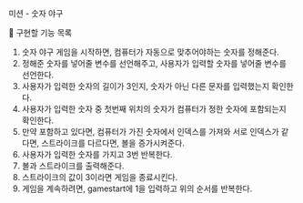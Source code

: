 미션 - 숫자 야구

🚀 구현할 기능 목록
1. 숫자 야구 게임을 시작하면, 컴퓨터가 자동으로 맞추어야하는 숫자를 정해준다.
2. 정해준 숫자를 넣어줄 변수를 선언해주고, 사용자가 입력할 숫자를 넣어줄 변수를 선언한다. 
3. 사용자가 입력한 숫자의 길이가 3인지, 숫자가 아닌 다른 문자를 입력했는지 확인한다.
4. 사용자가 입력한 숫자 중 첫번째 위치의 숫자가 컴퓨터가 정한 숫자에 포함되는지 확인한다. 
5. 만약 포함하고 있다면, 컴퓨터가 가진 숫자에서 인덱스를 가져와 서로 인덱스가 같다면, 스트라이크를 다르다면, 볼을 증가시켜준다. 
6. 사용자가 입력한 숫자를 가지고 3번 반복한다.
7. 볼과 스트라이크를 출력해준다. 
8. 스트라이크의 값이 3이라면 게임을 종료시킨다. 
9. 게임을 계속하려면, gamestart에 1을 입력하고 위의 순서를 반복한다.